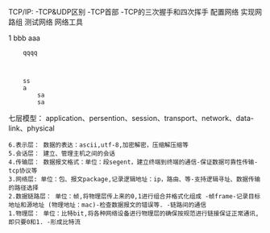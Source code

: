 TCP/IP: -TCP&UDP区别 -TCP首部 -TCP的三次握手和四次挥手 
	配置网络
	实现网路组
	测试网络
	网络工具

1
	bbb
			aaa

		qqqq



		ss
		a
			sa
			sa
七层模型：
application、persention、session、transport、network、data-link、physical

	6.表示层： 数据的表达：ascii,utf-8,加密解密，压缩解压缩等
	5.会话层： 建立、管理主机之间的会话  
	4.传输层： 数据报文格式：单位：段segent，建立终端到终端的通信-保证数据可靠性传输-tcp协议等
	3.网络层: 单位：包、报文package,记录逻辑地址：ip，路由、等-支持逻辑寻址、数据传输的路径选择
	2.数据链路层： 单位：帧,将物理层传上来的0,1进行组合并格式化组成 -帧frame-记录目标地址和源地址 (物理地址：mac)-检查数据报文的错误等. -链路间的通信
	1.物理层： 单位：比特bit,将各种网络设备进行物理层的确保按规范进行链接保证正常通讯,即只要0和1. -形成比特流
